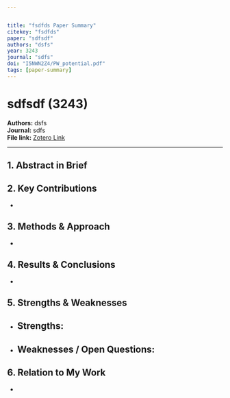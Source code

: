 ```yaml
---


title: "fsdfds Paper Summary"
citekey: "fsdfds"
paper: "sdfsdf"
authors: "dsfs"
year: 3243
journal: "sdfs"
doi: "I5NWN2Z4/PW_potential.pdf"
tags: [paper-summary]
---
```


# sdfsdf (3243)  
**Authors:** dsfs  
**Journal:** sdfs  
**File link:** [Zotero Link](zotero://open-pdf/library/items/I5NWN2Z4/PW_potential.pdf) 

---

## 1. Abstract in Brief
> 

## 2. Key Contributions
- 

## 3. Methods & Approach
- 

## 4. Results & Conclusions
- 

## 5. Strengths & Weaknesses
- **Strengths:**  
  -  
- **Weaknesses / Open Questions:**  
  -  

## 6. Relation to My Work
- 
